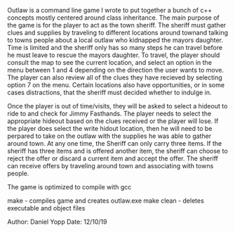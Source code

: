 Outlaw is a command line game I wrote to put together a bunch of c++ concepts mostly centered around class inheritance. The main purpose of the game is for the player to act as the town sheriff. The sheriff must gather clues and supplies by traveling to different locations around townand talking to towns people about a local outlaw who kidnapped the mayors daughter. Time is limited and the sheriff only has so many steps he can travel before he must leave to rescue the mayors daughter. To travel, the player should consult the map to see the current location, and select an option in the menu between 1 and 4 depending on the direction the user wants to move.  The player can also review all of the clues they have recieved by selecting option 7 on the menu. Certain locations also have opportunities, or in some cases distractions, that the sheriff must decided whether to indulge in. 

Once the player is out of time/visits, they will be asked to select a hideout to ride to and check for Jimmy Fasthands. The player needs to select the appropriate hideout based on the clues received or the player will lose. If the player does select the write hidout location, then he will need to be perpared to take on the outlaw with the supplies he was able to gather around town. At any one time, the Sheriff can only carry three items. If the sheriff has three items and is offered another item, the sheriff can choose to reject the offer or discard a current item and accept the offer. The sheriff can receive offers by traveling around town and associating with towns people.


The game is optimized to compile with gcc

make -			compiles game and creates outlaw.exe
make clean - 	deletes executable and object files

Author: Daniel Yopp
Date: 12/10/19